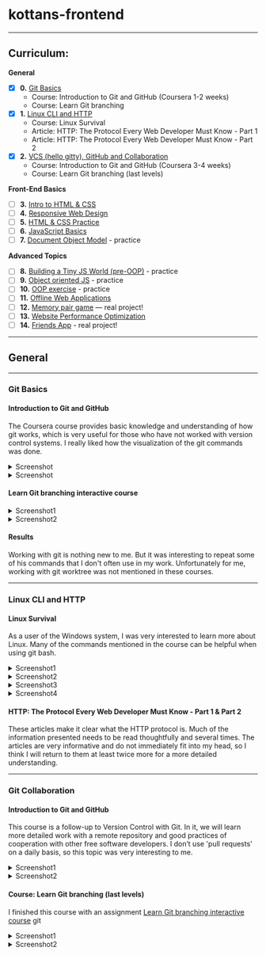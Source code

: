 # kottans-frontend
---

## Curriculum:

**General**
- [x] **0.** [Git Basics](#git-basics)
    - Course: Introduction to Git and GitHub (Coursera 1-2 weeks)
    - Course: Learn Git branching
- [x] **1.** [Linux CLI and HTTP](#linux-cli-and-http)
    - Course: Linux Survival
    - Article: HTTP: The Protocol Every Web Developer Must Know - Part 1
    - Article: HTTP: The Protocol Every Web Developer Must Know - Part 2
- [x] **2.** [VCS (hello gitty), GitHub and Collaboration](#git-collaboration)
    - Course: Introduction to Git and GitHub (Coursera 3-4 weeks)
    - Course: Learn Git branching (last levels)

**Front-End Basics**
- [ ] **3.** [Intro to HTML & CSS]()
- [ ] **4.** [Responsive Web Design]()
- [ ] **5.** [HTML & CSS Practice]()
- [ ] **6.** [JavaScript Basics]()
- [ ] **7.** [Document Object Model]() - practice

**Advanced Topics**
- [ ] **8.** [Building a Tiny JS World (pre-OOP)]() - practice
- [ ] **9.** [Object oriented JS]() - practice
- [ ] **10.** [OOP exercise]() - practice
- [ ] **11.** [Offline Web Applications]()
- [ ] **12.** [Memory pair game]() — real project!
- [ ] **13.** [Website Performance Optimization]()
- [ ] **14.** [Friends App]() - real project!

---

## General

---

### Git Basics

#### Introduction to Git and GitHub
The Coursera course provides basic knowledge and understanding of how git works, which is very useful for those who have not worked with version control systems.
I really liked how the visualization of the git commands was done.

<details><summary>Screenshot</summary>
<p>

![Screenshot-image-link](task_git_basics/Coursera_week_1.png)

</p>
</details>

<details><summary>Screenshot</summary>
<p>

![Screenshot-image-link](task_git_basics/Coursera_week_2.png)

</p>
</details>


#### Learn Git branching interactive course

<details><summary>Screenshot1</summary>
<p>

![Screenshot-image-link](task_git_basics/learngitbranching_1.PNG)
</p>
</details>

<details><summary>Screenshot2</summary>
<p>

![Screenshot-image-link](task_git_basics/learngitbranching_2.PNG)
</p>
</details>


#### Results

Working with git is nothing new to me. But it was interesting to repeat some of his commands that I don't often use in my work. Unfortunately for me, working with git worktree was not mentioned in these courses.

---

### Linux CLI and HTTP

#### Linux Survival

As a user of the Windows system, I was very interested to learn more about Linux. Many of the commands mentioned in the course can be helpful when using git bash.

<details><summary>Screenshot1</summary>
<p>

![Screenshot-image-link](task_linux_cli/quiz1.PNG)
</p>
</details>
<details><summary>Screenshot2</summary>
<p>

![Screenshot-image-link](task_linux_cli/quiz2.PNG)
</p>
</details>
<details><summary>Screenshot3</summary>
<p>

![Screenshot-image-link](task_linux_cli/quiz3.PNG)
</p>
</details>
<details><summary>Screenshot4</summary>
<p>

![Screenshot-image-link](task_linux_cli/quiz4.PNG)
</p>
</details>

#### HTTP: The Protocol Every Web Developer Must Know - Part 1 & Part 2

These articles make it clear what the HTTP protocol is. Much of the information presented needs to be read thoughtfully and several times.
The articles are very informative and do not immediately fit into my head, so I think I will return to them at least twice more for a more detailed understanding.

---

### Git Collaboration

#### Introduction to Git and GitHub

This course is a follow-up to Version Control with Git. In it, we will learn more detailed work with a remote repository and good practices of cooperation with other free software developers.
I don’t use 'pull requests' on a daily basis, so this topic was very interesting to me.

<details><summary>Screenshot1</summary>
<p>

![Screenshot-image-link](task_git_collaboration/Coursera_week_3.png)
</p>
</details>

<details><summary>Screenshot2</summary>
<p>

![Screenshot-image-link](task_git_collaboration/Coursera_week_4.png)
</p>
</details>

#### Course: Learn Git branching (last levels)

I finished this course with an assignment [Learn Git branching interactive course](#learn-git-branching-interactive-course) git 

<details><summary>Screenshot1</summary>
<p>

![Screenshot-image-link](task_git_collaboration/learngitbranching_all_main.PNG)
</p>
</details>

<details><summary>Screenshot2</summary>
<p>

![Screenshot-image-link](task_git_collaboration/learngitbranching_all_remote.PNG)
</p>
</details>